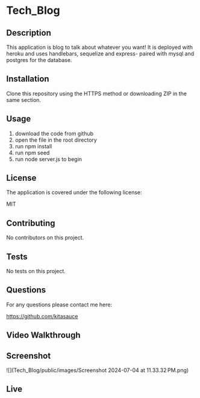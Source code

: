 # Tech_Blog

## Description
This application is blog to talk about whatever you want! It is deployed with heroku and uses handlebars, sequelize and express- paired with mysql and postgres for the database. 

## Installation
Clone this repository using the HTTPS method or downloading ZIP in the same section.

## Usage
1. download the code from github
2. open the file in the root directory
3. run npm install
4. run npm seed
5. run node server.js to begin 

## License 
The application is covered under the following license:

MIT

## Contributing 
No contributors on this project. 

## Tests
No tests on this project. 

## Questions 
For any questions please contact me here:

https://github.com/kitasauce

## Video Walkthrough

## Screenshot 
![](Tech_Blog/public/images/Screenshot 2024-07-04 at 11.33.32 PM.png)

## Live
